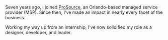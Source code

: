 Seven years ago, I joined [ProSource](https://www.getprosource.com/), an Orlando-based managed service provider (MSP). Since then, I've made an impact in nearly every facet of the business.

Working my way up from an internship, I've now solidified my role as a designer, developer, and leader.
